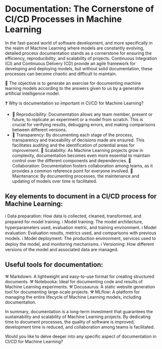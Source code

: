 # Documentation: The Cornerstone of CI/CD Processes in Machine Learning

In the fast-paced world of software development, and more specifically in the realm of Machine Learning where models are constantly evolving, detailed process documentation stands as a cornerstone for ensuring the efficiency, reproducibility, and scalability of projects. Continuous Integration (CI) and Continuous Delivery (CD) provide an agile framework for developing and deploying models, but without solid documentation, these processes can become chaotic and difficult to maintain.

🎯 The objective is to generate an exercise for documenting machine learning models according to the answers given to us by a generative artificial intelligence model.
 
❓ Why is documentation so important in CI/CD for Machine Learning?

- 🔬 Reproducibility: Documentation allows any team member, present or future, to replicate an experiment or a model from scratch. This is crucial for verifying results, debugging errors, and making comparisons between different versions.
- 🔬 Transparency: By documenting each stage of the process, transparency and traceability of decisions made are ensured. This facilitates auditing and the identification of potential areas for improvement.
🔬 Scalability: As Machine Learning projects grow in complexity, documentation becomes even more essential to maintain control over the different components and dependencies.
🔬 Collaboration: Documentation fosters collaboration among teams, as it provides a common reference point for everyone involved.
🔬 Maintenance: By documenting processes, the maintenance and updating of models over time is facilitated.

## Key elements to document in a CI/CD process for Machine Learning:

ℹ️ Data preparation: How data is collected, cleaned, transformed, and prepared for model training.
ℹ️ Model training: The model architecture, hyperparameters used, evaluation metric, and training environment.
ℹ️ Model evaluation: Evaluation results, metrics used, and comparisons with previous models.
ℹ️ Model deployment: The production environment, services used to deploy the model, and monitoring mechanisms.
ℹ️ Versioning: How different versions of the model and associated data are managed.

## Useful tools for documentation:

⚒️ Markdown: A lightweight and easy-to-use format for creating structured documents.
⚒️ Notebooka: Ideal for documenting code and results of Machine Learning experiments.
⚒️ Docusaurus: A static website generation tool for documenting large-scale projects.
⚒️ MLflow: A platform for managing the entire lifecycle of Machine Learning models, including documentation.

In summary, documentation is a long-term investment that guarantees the sustainability and scalability of Machine Learning projects. By dedicating time to document processes, the quality of software is improved, development time is reduced, and collaboration among teams is facilitated.

Would you like to delve deeper into any specific aspect of documentation in CI/CD for Machine Learning?

